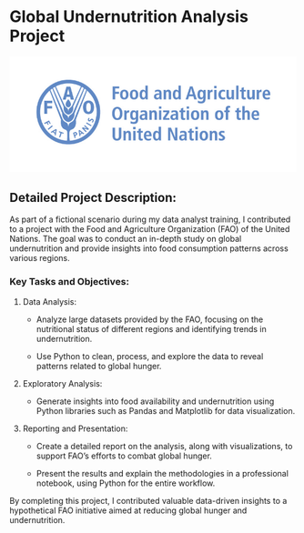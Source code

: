 # Global Undernutrition Analysis Project

![alt text](https://github.com/Armeldt/Python-Global-Undernutrition-Analysis/blob/main/Ressources/logo.png?raw=true)

## Detailed Project Description:

As part of a fictional scenario during my data analyst training, I contributed to a project with the Food and Agriculture Organization (FAO) of the United Nations. The goal was to conduct an in-depth study on global undernutrition and provide insights into food consumption patterns across various regions.

### Key Tasks and Objectives:

1. Data Analysis:

    - Analyze large datasets provided by the FAO, focusing on the nutritional status of different regions and identifying trends in undernutrition.
    
    - Use Python to clean, process, and explore the data to reveal patterns related to global hunger.
    
2. Exploratory Analysis:

    - Generate insights into food availability and undernutrition using Python libraries such as Pandas and Matplotlib for data visualization.
      
3. Reporting and Presentation:

    - Create a detailed report on the analysis, along with visualizations, to support FAO’s efforts to combat global hunger.

    - Present the results and explain the methodologies in a professional notebook, using Python for the entire workflow.
  
By completing this project, I contributed valuable data-driven insights to a hypothetical FAO initiative aimed at reducing global hunger and undernutrition.
